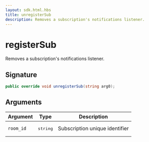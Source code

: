```yaml
---
layout: sdk.html.hbs
title: unregisterSub
description: Removes a subscription's notifications listener.
---
```


# registerSub

Removes a subscription's notifications listener.

## Signature

```csharp
public override void unregisterSub(string arg0);

```

## Arguments

| Argument   | Type                      | Description
| ---------- |---------------------------|-------------------------------------------------- |
| `room_id` | <pre>string</pre>  | Subscription unique identifier

